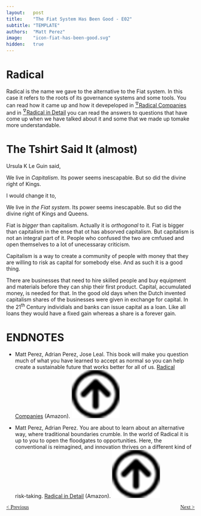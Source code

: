 ```yaml
---
layout:   post
title:    "The Fiat System Has Been Good - E02"
subtitle: "TEMPLATE"
authors:  "Matt Perez"
image:    "icon-fiat-has-been-good.svg"
hidden:   true
---
```


<div style="display:none; ">
 <p>Time for an alternative.</p>
</div>

<h1>Radical</h1>
 <p>Radical is the name we gave to the alternative to the Fiat system. In this case it refers to the roots of its governance systems and some tools. You can read how it came up and how it devepeloped in <a href="#en01"><sup id="bm01">&hairsp;&nabla;&hairsp;</sup>Radical Companies</a> and in <a href="#en02"><sup id="bm02">&hairsp;&nabla;&hairsp;</sup>Radical in Detail</a> you can read the answers to questions that have come up when we have talked about it and some that we made up tomake more understandable.</p>

<h1>The Tshirt Said It (almost)</h1>
 <p>Ursula K Le Guin said,</p>
  <div class="_citation">
   <p>We live in <em>Capitalism</em>. Its power seems inescapable. But so did the divine right of Kings.</p>
  </div>
 <p>I would change it to,</p>
  <div class="_citation">
   <p>We live in <em>the Fiat system</em>. Its power seems inescapable. But so did the divine right of Kings and Queens.</p>
  </div>
  <p>Fiat is <em>bigger</em> than capitalism. Actually it is <em>orthogonal</em> to it. Fiat is bigger than capitalism in the ense that ot has absorved capitalism. But capitalism is not an integral part of it. People who confused the two are cmfused and open themselves to a lot of unecessaray criticism.
  
  <p>Capitalism is a way to create a community of people with money that they are willing to risk as capital for somebody else. And as such it is a good thing.</p>
  <p>There are businesses that need to hire skilled people and buy equipment and materials before they can ship their first product. Capital, accumulated money, is needed for that. In the good old days when the Dutch invented capitalism shares of the businesses were given in exchange for capital. In the 21<sup>th</sup> Century individials and banks can issue capital as a loan. Like all loans they would have a fixed gain whereas a share is a forever gain.</p>

<h1 class="_section">ENDNOTES</h1>
 <ul>
  <li id="en01">
   <p class="_list-item">
    Matt Perez, Adrian Perez, Jose Leal.
    This book will make you question much of what you have learned to accept as normal so you can help create a sustainable future that works better for all of us.
    <a href="https://www.amazon.com/dp/B0CW1HV3SK" target='_blank'>Radical Companies</a> (Amazon).
    <a class="_uparrow" href="#bm01"><img src="/assets/img/arrow-up-icon.png"></a>
   </p>
  </li>
  <li id="en02">
   <p class="_list-item">
    Matt Perez, Adrian Perez.
    You are about to learn about an alternative way, where traditional boundaries crumble. In the world of Radical it is up to you to open the floodgates to opportunities. Here, the conventional is reimagined, and innovation thrives on a different kind of risk-taking.
    <a href="https://www.amazon.com/dp/B0CN3X7J93" target='_blank'>Radical in Detail</a> (Amazon).
    <a class="_uparrow" href="#bm02"><img src="/assets/img/arrow-up-icon.png"></a>
   </p>
  </li>
 </ul>

<div style="margin-bottom:1in; font-family: American Typewriter, serif; ">
 <span style="float:left; ">
  <a href="https://radicalcompanies.com/2024/11/28/book4-intro">&lt; Previous</a>
 </span>
 <span style="float:right; ">
  <a href="https://radicalcompanies.com/2024/12/01/book4-02">Next &gt;</a>
 </span>
</div>

